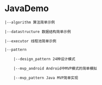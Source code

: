 # JavaDemo

    |--algorithm 算法简单示例
    
    |--datastructure 数据结构简单示例
    
    |--executor 线程池简单示例

    |--pattern
    
        |--design_pattern 24种设计模式
    
        |--mvp_android Android中MVP模式的简单模拟
    
        |--mvp_pattern Java MVP简单实现
    
